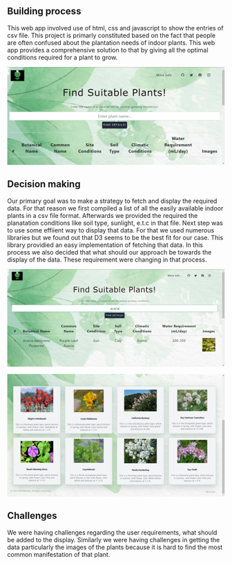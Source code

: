 ## Building process
This web app involved use of html, css and javascript to show the entries of csv file. This project is primarly constituted based on the fact that people are often confused about the plantation needs of indoor plants. This web app provides a comprehensive solution to that by giving all the optimal conditions required for a plant to grow. 

![](./screenshots/homepage.png)

## Decision making
Our primary goal was to make a strategy to fetch and display the required data. For that reason we first compiled a list of all the easily available indoor plants in a csv file format. Afterwards we provided the required the planatation conditions like soil type, sunlight, e.t.c in that file. Next step was to use some effiient way to display that data. For that we used numerous libraries but we found out that D3 seems to be the best fit for our case. This library providied an easy implementation of fetching that data. In this process we also decided that what should our approach be towards the display of the data. These requirement were changing in that process.

![](./screenshots/search.png)

![](./screenshots/cards.png)

## Challenges
We were having challenges regarding the user requirements, what should be added to the display. Similarly we were having challenges in getting the data particularly the images of the plants because it is hard to find the most common manifestation of that plant.

